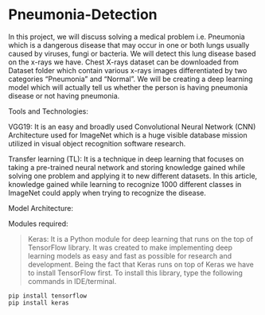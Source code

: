 # Pneumonia-Detection

In this project, we will discuss solving a medical problem i.e. Pneumonia which is a dangerous disease that may occur in one or both lungs usually caused by viruses, fungi or bacteria. We will detect this lung disease based on the x-rays we have. Chest X-rays dataset can be downloaded from Dataset folder which contain various x-rays images differentiated by two categories “Pneumonia” and “Normal”. We will be creating a deep learning model which will actually tell us whether the person is having pneumonia disease or not having pneumonia.

Tools and Technologies:

VGG19: It is an easy and broadly used Convolutional Neural Network (CNN) Architecture used for ImageNet which is a huge visible database mission utilized in visual object recognition software research.

Transfer learning (TL): It is a technique in deep learning that focuses on taking a pre-trained neural network and storing knowledge gained while solving one problem and applying it to new different datasets. In this article, knowledge gained while learning to recognize 1000 different classes in ImageNet could apply when trying to recognize the disease.

Model Architecture:

Modules required:
> Keras: It is a Python module for deep learning that runs on the top of TensorFlow library. It was created to make implementing deep learning models as easy and fast as possible for research and development. Being the fact that Keras runs on top of Keras we have to install TensorFlow first. To install this library, type the following commands in IDE/terminal.

```
pip install tensorflow
pip install keras
```
